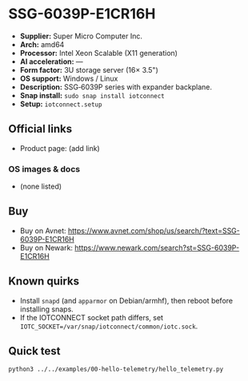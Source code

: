 # SSG-6039P-E1CR16H

- **Supplier:** Super Micro Computer  Inc.
- **Arch:** amd64
- **Processor:** Intel Xeon Scalable (X11 generation)
- **AI acceleration:** —
- **Form factor:** 3U storage server (16× 3.5")
- **OS support:** Windows / Linux
- **Description:** SSG‑6039P series with expander backplane.
- **Snap install:** `sudo snap install iotconnect`
- **Setup:** `iotconnect.setup`

## Official links
- Product page: (add link)

### OS images & docs
- (none listed)

## Buy
- Buy on Avnet: https://www.avnet.com/shop/us/search/?text=SSG-6039P-E1CR16H
- Buy on Newark: https://www.newark.com/search?st=SSG-6039P-E1CR16H

## Known quirks
- Install `snapd` (and `apparmor` on Debian/armhf), then reboot before installing snaps.
- If the IOTCONNECT socket path differs, set `IOTC_SOCKET=/var/snap/iotconnect/common/iotc.sock`.

## Quick test
```bash
python3 ../../examples/00-hello-telemetry/hello_telemetry.py
```
